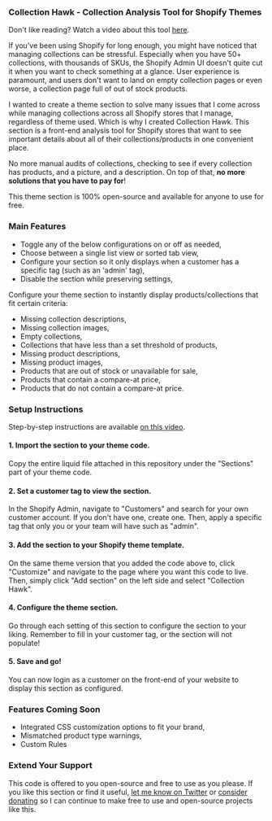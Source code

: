 <h3>Collection Hawk - Collection Analysis Tool for Shopify Themes</h3>
<p>Don't like reading? Watch a video about this tool <a href="#"><u>here</u></a>.</p>

<p>If you've been using Shopify for long enough, you might have noticed that managing collections can be stressful. Especially when you have 50+ collections, with thousands of SKUs, the Shopify Admin UI doesn't quite cut it when you want to check something at a glance. User experience is paramount, and users don't want to land on empty collection pages or even worse, a collection page full of out of stock products.</p>
<p>I wanted to create a theme section to solve many issues that I come across while managing collections across all Shopify stores that I manage, regardless of theme used. Which is why I created Collection Hawk. This section is a front-end analysis tool for Shopify stores that want to see important details about all of their collections/products in one convenient place.</p>

<p>No more manual audits of collections, checking to see if every collection has products, and a picture, and a description. On top of that, <b>no more solutions that you have to pay for</b>!</p>

<p>This theme section is 100% open-source and available for anyone to use for free. </p>

<h3>Main Features</h3>
<ul>
  <li>Toggle any of the below configurations on or off as needed,</li>
  <li>Choose between a single list view or sorted tab view,</li>
  <li>Configure your section so it only displays when a customer has a specific tag (such as an 'admin' tag),</li>
  <li>Disable the section while preserving settings,</li>
</ul>
<p>Configure your theme section to instantly display products/collections that fit certain criteria:</p>
<ul>
  <li>Missing collection descriptions,</li>
  <li>Missing collection images,</li>
  <li>Empty collections,</li>
  <li>Collections that have less than a set threshold of products,</li>
  <li>Missing product descriptions,</li>
  <li>Missing product images,</li>
  <li>Products that are out of stock or unavailable for sale,</li>
  <li>Products that contain a compare-at price,</li>
  <li>Products that do not contain a compare-at price.</li>
</ul>

<h3>Setup Instructions</h3>
<p>Step-by-step instructions are available <a href="#"><u>on this video</u></a>.</p>
<h4>1. Import the section to your theme code.</h4>
<p>Copy the entire liquid file attached in this repository under the "Sections" part of your theme code.</p>
<h4>2. Set a customer tag to view the section.</h4>
<p>In the Shopify Admin, navigate to "Customers" and search for your own customer account. If you don't have one, create one. Then, apply a specific tag that only you or your team will have such as "admin".</p>
<h4>3. Add the section to your Shopify theme template.</h4>
<p>On the same theme version that you added the code above to, click "Customize" and navigate to the page where you want this code to live. Then, simply click "Add section" on the left side and select "Collection Hawk".</p>
<h4>4. Configure the theme section.</h4>
<p>Go through each setting of this section to configure the section to your liking. Remember to fill in your customer tag, or the section will not populate!</p>
<h4>5. Save and go!</h4>
<p>You can now login as a customer on the front-end of your website to display this section as configured.</p>

<h3>Features Coming Soon</h3>
<ul>
  <li>Integrated CSS customization options to fit your brand,</li>
  <li>Mismatched product type warnings,</li>
  <li>Custom Rules</li>
</ul>

<h3>Extend Your Support</h3>
<p>This code is offered to you open-source and free to use as you please. If you like this section or find it useful, <a href="https://twitter.com/binxdqt"><u>let me know on Twitter</u></a> or <a href="#"><u>consider donating</u></a> so I can continue to make free to use and open-source projects like this.</p>
